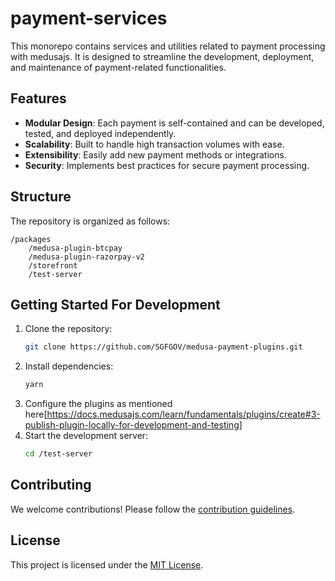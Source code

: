 # payment-services

This monorepo contains services and utilities related to payment processing with medusajs. It is designed to streamline the development, deployment, and maintenance of payment-related functionalities.

## Features

- **Modular Design**: Each payment is self-contained and can be developed, tested, and deployed independently.
- **Scalability**: Built to handle high transaction volumes with ease.
- **Extensibility**: Easily add new payment methods or integrations.
- **Security**: Implements best practices for secure payment processing.

## Structure

The repository is organized as follows:

```
/packages
    /medusa-plugin-btcpay
    /medusa-plugin-razorpay-v2
    /storefront
    /test-server
```

## Getting Started For Development

1. Clone the repository:
     ```bash
     git clone https://github.com/SGFGOV/medusa-payment-plugins.git
     ```
2. Install dependencies:
     ```bash
     yarn
     ```
4. Configure the plugins as mentioned here[https://docs.medusajs.com/learn/fundamentals/plugins/create#3-publish-plugin-locally-for-development-and-testing]
3. Start the development server:
     ```bash
     cd /test-server
     ```

## Contributing

We welcome contributions! Please follow the [contribution guidelines](CONTRIBUTING.md).

## License

This project is licensed under the [MIT License](LICENSE).
